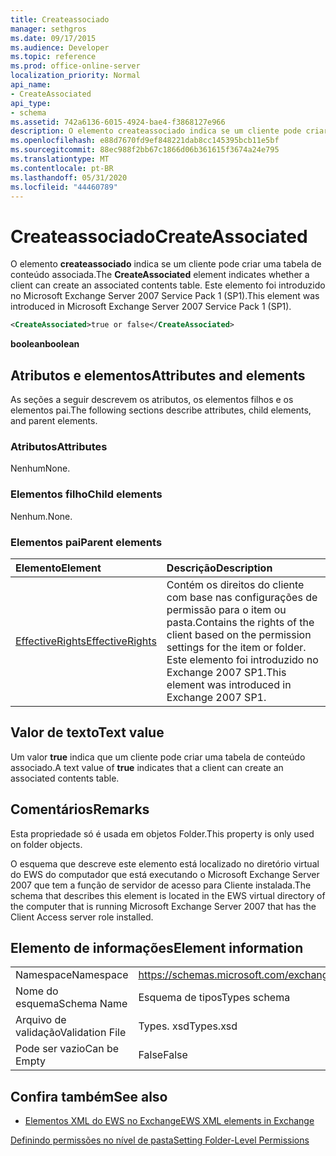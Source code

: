 ```yaml
---
title: Createassociado
manager: sethgros
ms.date: 09/17/2015
ms.audience: Developer
ms.topic: reference
ms.prod: office-online-server
localization_priority: Normal
api_name:
- CreateAssociated
api_type:
- schema
ms.assetid: 742a6136-6015-4924-bae4-f3868127e966
description: O elemento createassociado indica se um cliente pode criar uma tabela de conteúdo associada. Este elemento foi introduzido no Microsoft Exchange Server 2007 Service Pack 1 (SP1).
ms.openlocfilehash: e88d7670fd9ef848221dab8cc145395bcb11e5bf
ms.sourcegitcommit: 88ec988f2bb67c1866d06b361615f3674a24e795
ms.translationtype: MT
ms.contentlocale: pt-BR
ms.lasthandoff: 05/31/2020
ms.locfileid: "44460789"
---
```

# <a name="createassociated"></a><span data-ttu-id="ec0ec-104">Createassociado</span><span class="sxs-lookup"><span data-stu-id="ec0ec-104">CreateAssociated</span></span>

<span data-ttu-id="ec0ec-105">O elemento **createassociado** indica se um cliente pode criar uma tabela de conteúdo associada.</span><span class="sxs-lookup"><span data-stu-id="ec0ec-105">The **CreateAssociated** element indicates whether a client can create an associated contents table.</span></span> <span data-ttu-id="ec0ec-106">Este elemento foi introduzido no Microsoft Exchange Server 2007 Service Pack 1 (SP1).</span><span class="sxs-lookup"><span data-stu-id="ec0ec-106">This element was introduced in Microsoft Exchange Server 2007 Service Pack 1 (SP1).</span></span> 
  
```xml
<CreateAssociated>true or false</CreateAssociated>
```

 <span data-ttu-id="ec0ec-107">**boolean**</span><span class="sxs-lookup"><span data-stu-id="ec0ec-107">**boolean**</span></span>
## <a name="attributes-and-elements"></a><span data-ttu-id="ec0ec-108">Atributos e elementos</span><span class="sxs-lookup"><span data-stu-id="ec0ec-108">Attributes and elements</span></span>

<span data-ttu-id="ec0ec-109">As seções a seguir descrevem os atributos, os elementos filhos e os elementos pai.</span><span class="sxs-lookup"><span data-stu-id="ec0ec-109">The following sections describe attributes, child elements, and parent elements.</span></span>
  
### <a name="attributes"></a><span data-ttu-id="ec0ec-110">Atributos</span><span class="sxs-lookup"><span data-stu-id="ec0ec-110">Attributes</span></span>

<span data-ttu-id="ec0ec-111">Nenhum</span><span class="sxs-lookup"><span data-stu-id="ec0ec-111">None.</span></span>
  
### <a name="child-elements"></a><span data-ttu-id="ec0ec-112">Elementos filho</span><span class="sxs-lookup"><span data-stu-id="ec0ec-112">Child elements</span></span>

<span data-ttu-id="ec0ec-113">Nenhum.</span><span class="sxs-lookup"><span data-stu-id="ec0ec-113">None.</span></span>
  
### <a name="parent-elements"></a><span data-ttu-id="ec0ec-114">Elementos pai</span><span class="sxs-lookup"><span data-stu-id="ec0ec-114">Parent elements</span></span>

|<span data-ttu-id="ec0ec-115">**Elemento**</span><span class="sxs-lookup"><span data-stu-id="ec0ec-115">**Element**</span></span>|<span data-ttu-id="ec0ec-116">**Descrição**</span><span class="sxs-lookup"><span data-stu-id="ec0ec-116">**Description**</span></span>|
|:-----|:-----|
|[<span data-ttu-id="ec0ec-117">EffectiveRights</span><span class="sxs-lookup"><span data-stu-id="ec0ec-117">EffectiveRights</span></span>](effectiverights.md) <br/> |<span data-ttu-id="ec0ec-118">Contém os direitos do cliente com base nas configurações de permissão para o item ou pasta.</span><span class="sxs-lookup"><span data-stu-id="ec0ec-118">Contains the rights of the client based on the permission settings for the item or folder.</span></span> <span data-ttu-id="ec0ec-119">Este elemento foi introduzido no Exchange 2007 SP1.</span><span class="sxs-lookup"><span data-stu-id="ec0ec-119">This element was introduced in Exchange 2007 SP1.</span></span>  <br/> |
   
## <a name="text-value"></a><span data-ttu-id="ec0ec-120">Valor de texto</span><span class="sxs-lookup"><span data-stu-id="ec0ec-120">Text value</span></span>

<span data-ttu-id="ec0ec-121">Um valor **true** indica que um cliente pode criar uma tabela de conteúdo associado.</span><span class="sxs-lookup"><span data-stu-id="ec0ec-121">A text value of **true** indicates that a client can create an associated contents table.</span></span> 
  
## <a name="remarks"></a><span data-ttu-id="ec0ec-122">Comentários</span><span class="sxs-lookup"><span data-stu-id="ec0ec-122">Remarks</span></span>

<span data-ttu-id="ec0ec-123">Esta propriedade só é usada em objetos Folder.</span><span class="sxs-lookup"><span data-stu-id="ec0ec-123">This property is only used on folder objects.</span></span>
  
<span data-ttu-id="ec0ec-124">O esquema que descreve este elemento está localizado no diretório virtual do EWS do computador que está executando o Microsoft Exchange Server 2007 que tem a função de servidor de acesso para Cliente instalada.</span><span class="sxs-lookup"><span data-stu-id="ec0ec-124">The schema that describes this element is located in the EWS virtual directory of the computer that is running Microsoft Exchange Server 2007 that has the Client Access server role installed.</span></span>
  
## <a name="element-information"></a><span data-ttu-id="ec0ec-125">Elemento de informações</span><span class="sxs-lookup"><span data-stu-id="ec0ec-125">Element information</span></span>

|||
|:-----|:-----|
|<span data-ttu-id="ec0ec-126">Namespace</span><span class="sxs-lookup"><span data-stu-id="ec0ec-126">Namespace</span></span>  <br/> |https://schemas.microsoft.com/exchange/services/2006/types  <br/> |
|<span data-ttu-id="ec0ec-127">Nome do esquema</span><span class="sxs-lookup"><span data-stu-id="ec0ec-127">Schema Name</span></span>  <br/> |<span data-ttu-id="ec0ec-128">Esquema de tipos</span><span class="sxs-lookup"><span data-stu-id="ec0ec-128">Types schema</span></span>  <br/> |
|<span data-ttu-id="ec0ec-129">Arquivo de validação</span><span class="sxs-lookup"><span data-stu-id="ec0ec-129">Validation File</span></span>  <br/> |<span data-ttu-id="ec0ec-130">Types. xsd</span><span class="sxs-lookup"><span data-stu-id="ec0ec-130">Types.xsd</span></span>  <br/> |
|<span data-ttu-id="ec0ec-131">Pode ser vazio</span><span class="sxs-lookup"><span data-stu-id="ec0ec-131">Can be Empty</span></span>  <br/> |<span data-ttu-id="ec0ec-132">False</span><span class="sxs-lookup"><span data-stu-id="ec0ec-132">False</span></span>  <br/> |
   
## <a name="see-also"></a><span data-ttu-id="ec0ec-133">Confira também</span><span class="sxs-lookup"><span data-stu-id="ec0ec-133">See also</span></span>



- [<span data-ttu-id="ec0ec-134">Elementos XML do EWS no Exchange</span><span class="sxs-lookup"><span data-stu-id="ec0ec-134">EWS XML elements in Exchange</span></span>](ews-xml-elements-in-exchange.md)


[<span data-ttu-id="ec0ec-135">Definindo permissões no nível de pasta</span><span class="sxs-lookup"><span data-stu-id="ec0ec-135">Setting Folder-Level Permissions</span></span>](https://msdn.microsoft.com/library/c7530e86-5112-401c-b10a-9c054ae59f07%28Office.15%29.aspx)

